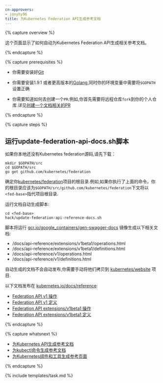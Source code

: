 ```yaml
---
cn-approvers:
- jonyhy96
title: 为Kubernetes Federation API生成参考文档
---
```


<!--
---
title: Generating Reference Documentation for Kubernetes Federation API
---
-->

{% capture overview %}

<!--
This page shows how to automatically generate reference pages for the
Kubernetes Federation API.
-->

这个页面显示了如何自动为Kubernetes Federation API生成相关参考文档。

{% endcapture %}


{% capture prerequisites %}

<!--
* You need to have
[Git](https://git-scm.com/book/en/v2/Getting-Started-Installing-Git)
installed.

* You need to have
[Golang](https://golang.org/doc/install) version 1.9.1 or later installed,
and your `$GOPATH` environment variable must be set.

* You need to have
[Docker](https://docs.docker.com/engine/installation/) installed.

* You need to know how to create a pull request to a GitHub repository.
Typically, this involves creating a fork of the repository. For more
information, see
[Creating a Documentation Pull Request](/docs/home/contribute/create-pull-request/).
-->

* 你需要安装好[Git](https://git-scm.com/book/en/v2/Getting-Started-Installing-Git)

* 你需要安装1.9.1 或者更高版本的[Golang](https://golang.org/doc/install),同时你的环境变量中需要将`$GOPATH`设置正确

*  你需要知道如何去创建一个`PR`.例如,你首先需要将远程仓库`fork`到你的个人仓库.详见[创建一个文档相关的PR](/docs/home/contribute/create-pull-request/)

{% endcapture %}


{% capture steps %}


<!--
## Running the update-federation-api-docs.sh script

If you don't already have the Kubernetes federation source code, get it now:

```shell
mkdir $GOPATH/src
cd $GOPATH/src
go get github.com/kubernetes/federation
```

Determine the base directory of your local
[kubernetes/federation](https://github.com/kubernetes/federation) repository.
For example, if you followed the preceding step to get the federation source
code, you base directory is `$GOPATH/src/github.com/kubernetes/federation.`
The remaining steps refer to your base directory as `<fed-base>`.

Run the doc generation script:

```shell
cd <fed-base>
hack/update-federation-api-reference-docs.sh
```

The script runs the
[gcr.io/google_containers/gen-swagger-docs](https://console.cloud.google.com/gcr/images/google-containers/GLOBAL/gen-swagger-docs?gcrImageListquery=%255B%255D&gcrImageListpage=%257B%2522t%2522%253A%2522%2522%252C%2522i%2522%253A0%257D&gcrImageListsize=50&gcrImageListsort=%255B%257B%2522p%2522%253A%2522uploaded%2522%252C%2522s%2522%253Afalse%257D%255D)
image to generate this set of reference docs:

* /docs/api-reference/extensions/v1beta1/operations.html
* /docs/api-reference/extensions/v1beta1/definitions.html
* /docs/api-reference/v1/operations.html
* /docs/api-reference/v1/definitions.html

The generated files do not get published automatically. They have to be manually copied to the
[kubernetes/website](https://github.com/kubernetes/website/tree/master/docs/reference/generated)
repository.

These files are published at
[kubernetes.io/docs/reference](/docs/reference/):

* [Federation API v1 Operations](https://kubernetes.io/docs/reference/federation/v1/operations/)
* [Federation API v1 Definitions](https://kubernetes.io/docs/reference/federation/v1/definitions/)
* [Federation API extensions/v1beta1 Operations](https://kubernetes.io/docs/reference/federation/extensions/v1beta1/operations/)
* [Federation API extensions/v1beta1 Definitions](https://kubernetes.io/docs/reference/federation/extensions/v1beta1/definitions/)
-->

## 运行update-federation-api-docs.sh脚本

如果你本地还没有Kubernetes federation源码,请先下载：

```shell
mkdir $GOPATH/src
cd $GOPATH/src
go get github.com/kubernetes/federation
```

确定你[kubernetes/federation](https://github.com/kubernetes/federation)项目的根目录.例如,如果你执行了上面的命令，你的根目录应该为`$GOPATH/src/github.com/kubernetes/federation`下文将以`<fed-base>`指代项目根目录.

运行文档自动生成脚本:

```shell
cd <fed-base>
hack/update-federation-api-reference-docs.sh
```

脚本将运行
[gcr.io/google_containers/gen-swagger-docs](https://console.cloud.google.com/gcr/images/google-containers/GLOBAL/gen-swagger-docs?gcrImageListquery=%255B%255D&gcrImageListpage=%257B%2522t%2522%253A%2522%2522%252C%2522i%2522%253A0%257D&gcrImageListsize=50&gcrImageListsort=%255B%257B%2522p%2522%253A%2522uploaded%2522%252C%2522s%2522%253Afalse%257D%255D)
镜像生成以下相关文档:

* /docs/api-reference/extensions/v1beta1/operations.html
* /docs/api-reference/extensions/v1beta1/definitions.html
* /docs/api-reference/v1/operations.html
* /docs/api-reference/v1/definitions.html

自动生成的文档不会自动发布,你需要手动将他们拷贝到
[kubernetes/website](https://github.com/kubernetes/website/tree/master/docs/reference/generated)
项目.

以下文档发布在
[kubernetes.io/docs/reference](/docs/reference/):

* [Federation API v1 操作](https://kubernetes.io/docs/reference/federation/v1/operations/)
* [Federation API v1 定义](https://kubernetes.io/docs/reference/federation/v1/definitions/)
* [Federation API extensions/v1beta1 操作](https://kubernetes.io/docs/reference/federation/extensions/v1beta1/operations/)
* [Federation API extensions/v1beta1 定义](https://kubernetes.io/docs/reference/federation/extensions/v1beta1/definitions/)

{% endcapture %}

{% capture whatsnext %}

<!--
* [Generating Reference Documentation for the Kubernetes API](/docs/home/contribute/generated-reference/kubernetes-api/)
* [Generating Reference Documentation for kubectl Commands](/docs/home/contribute/generated-reference/kubectl/)
* [Generating Reference Pages for Kubernetes Components and Tools](/docs/home/contribute/generated-reference/kubernetes-components/)
-->

* [为Kubernetes API生成参考文档](/docs/home/contribute/generated-reference/kubernetes-api/)
* [为kubectl命令生成参考文档](/docs/home/contribute/generated-reference/kubectl/)
* [为Kubernetes组件和工具生成参考页面](/docs/home/contribute/generated-reference/kubernetes-components/)


{% endcapture %}


{% include templates/task.md %}

